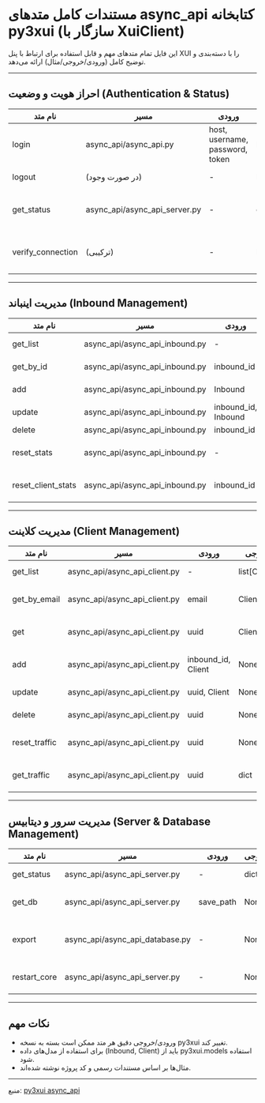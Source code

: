 # مستندات کامل متدهای async_api کتابخانه py3xui (سازگار با XuiClient)

این فایل تمام متدهای مهم و قابل استفاده برای ارتباط با پنل XUI را با دسته‌بندی و توضیح کامل (ورودی/خروجی/مثال) ارائه می‌دهد.

---

## احراز هویت و وضعیت (Authentication & Status)

| نام متد | مسیر | ورودی | خروجی | توضیح | مثال |
|---------|------|-------|--------|-------|------|
| login | async_api/async_api.py | host, username, password, token | bool/dict | ورود و دریافت session | await api.login() |
| logout | (در صورت وجود) | - | bool | خروج از پنل | await api.logout() |
| get_status | async_api/async_api_server.py | - | dict | وضعیت سرور (CPU, RAM, ...) | await api.server.get_status() |
| verify_connection | (ترکیبی) | - | bool | تست اتصال با دریافت inbounds | await api.inbound.get_list() |

---

## مدیریت اینباند (Inbound Management)

| نام متد | مسیر | ورودی | خروجی | توضیح | مثال |
|---------|------|-------|--------|-------|------|
| get_list | async_api/async_api_inbound.py | - | list[Inbound] | لیست همه اینباندها | await api.inbound.get_list() |
| get_by_id | async_api/async_api_inbound.py | inbound_id | Inbound | دریافت یک اینباند خاص | await api.inbound.get_by_id(1) |
| add | async_api/async_api_inbound.py | Inbound | None | افزودن اینباند جدید | await api.inbound.add(inbound) |
| update | async_api/async_api_inbound.py | inbound_id, Inbound | None | به‌روزرسانی اینباند | await api.inbound.update(id, inbound) |
| delete | async_api/async_api_inbound.py | inbound_id | None | حذف اینباند | await api.inbound.delete(id) |
| reset_stats | async_api/async_api_inbound.py | - | None | ریست آمار همه اینباندها | await api.inbound.reset_stats() |
| reset_client_stats | async_api/async_api_inbound.py | inbound_id | None | ریست آمار کلاینت‌های یک اینباند | await api.inbound.reset_client_stats(id) |

---

## مدیریت کلاینت (Client Management)

| نام متد | مسیر | ورودی | خروجی | توضیح | مثال |
|---------|------|-------|--------|-------|------|
| get_list | async_api/async_api_client.py | - | list[Client] | لیست همه کلاینت‌ها | await api.client.get_list() |
| get_by_email | async_api/async_api_client.py | email | Client | دریافت کلاینت با ایمیل | await api.client.get_by_email(email) |
| get | async_api/async_api_client.py | uuid | Client | دریافت کلاینت با UUID | await api.client.get(uuid) |
| add | async_api/async_api_client.py | inbound_id, Client | None | افزودن کلاینت به اینباند | await api.client.add(inbound_id, client) |
| update | async_api/async_api_client.py | uuid, Client | None | به‌روزرسانی کلاینت | await api.client.update(uuid, client) |
| delete | async_api/async_api_client.py | uuid | None | حذف کلاینت | await api.client.delete(uuid) |
| reset_traffic | async_api/async_api_client.py | uuid | None | ریست ترافیک کلاینت | await api.client.reset_traffic(uuid) |
| get_traffic | async_api/async_api_client.py | uuid | dict | دریافت ترافیک کلاینت | await api.client.get_traffic(uuid) |

---

## مدیریت سرور و دیتابیس (Server & Database Management)

| نام متد | مسیر | ورودی | خروجی | توضیح | مثال |
|---------|------|-------|--------|-------|------|
| get_status | async_api/async_api_server.py | - | dict | وضعیت سرور | await api.server.get_status() |
| get_db | async_api/async_api_server.py | save_path | None | دانلود بکاپ دیتابیس | await api.server.get_db('db_backup.db') |
| export | async_api/async_api_database.py | - | None | ایجاد و ارسال بکاپ (تلگرام) | await api.database.export() |
| restart_core | async_api/async_api_server.py | - | None | ری‌استارت هسته Xray | await api.server.restart_core() |

---

## نکات مهم
- ورودی/خروجی دقیق هر متد ممکن است بسته به نسخه py3xui تغییر کند.
- برای استفاده از مدل‌های داده (Inbound, Client) باید از py3xui.models استفاده شود.
- مثال‌ها بر اساس مستندات رسمی و کد پروژه نوشته شده‌اند.

---

منبع: [py3xui async_api](https://github.com/iwatkot/py3xui/tree/main/py3xui/async_api)
